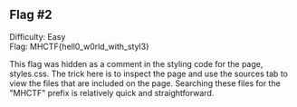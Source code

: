 ## Flag #2
Difficulty: Easy  
Flag: MHCTF{hell0_w0rld_with_styl3}

This flag was hidden as a comment in the styling code for the page, styles.css. The trick here is to inspect the page
and use the sources tab to view the files that are included on the page. Searching these files for the "MHCTF" prefix is
relatively quick and straightforward.
